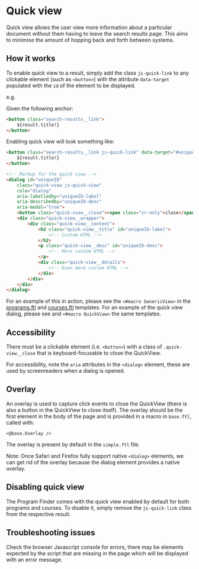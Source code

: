 # Quick view

Quick view allows the user view more information about a particular document without them having to leave the search results page. This aims to minimise the amount of hopping back and forth between systems.

## How it works

To enable quick view to a result, simply add the class `js-quick-link` to any clickable element (such as `<button>`) with the attribute `data-target` populated with the `id` of the element to be displayed.

e.g.

Given the following anchor:
```html
<button class="search-results__link">
    ${result.title!}
</button>
```

Enabling quick view will look something like:

```html
<button class="search-results__link js-quick-link" data-target="#uniqueID">
    ${result.title!}
</button>

<!-- Markup for the quick view -->
<dialog id="uniqueID" 
    class="quick-view js-quick-view" 
    role="dialog"
    aria-labelledby="uniqueID-label"
    aria-describedby="uniqueID-desc"
    aria-modal="true">
    <button class="quick-view__close"><span class="sr-only">close</span></button>
    <div class="quick-view__wrapper">
        <div class="quick-view__content">
            <h2 class="quick-view__title" id="uniqueID-label">
                <!-- Custom HTML -->
            </h2>
            <p class="quick-view__desc" id="uniqueID-desc">
                <!-- More custom HTML -->
            </p>
            <div class="quick-view__details">
                <!-- Even more custom HTML -->
            </div>
        </div>
    </div>
</dialog>
```

For an example of this in action, please see the `<#macro GenericView>` in the [programs.ftl](../_default_preview/programs.ftl) and [courses.ftl](../_default_preview/courses.ftl) templates. For an example of the quick view dialog, please see and `<#macro QuickView>` the same templates.

## Accessibility

There must be a clickable element (i.e. `<button>`) with a class of `.quick-view__close` that is keyboard-focusable to close the QuickView.

For accessibility, note the `aria` attributes in the `<dialog>` element, these are used by screenreaders when a dialog is opened.

## Overlay

An overlay is used to capture click events to close the QuickView (there is also a button in the QuickView to close itself).
The overlay should be the first element in the body of the page and is provided in a macro in `base.ftl`, called with:
```ftl
<@base.Overlay />
```

The overlay is present by default in the `simple.ftl` file.

Note: Once Safari and Firefox fully support native `<dialog>` elements, we can get rid of the overlay because the dialog element provides a native overlay.

## Disabling quick view

The Program Finder comes with the quick view enabled by default for both programs and courses. To disable it, simply remove the `js-quick-link` class from the respective result.

## Troubleshooting issues

Check the browser Javascript console for errors, there may be elements expected by the script that are missing in the page which will be displayed with an error message.
